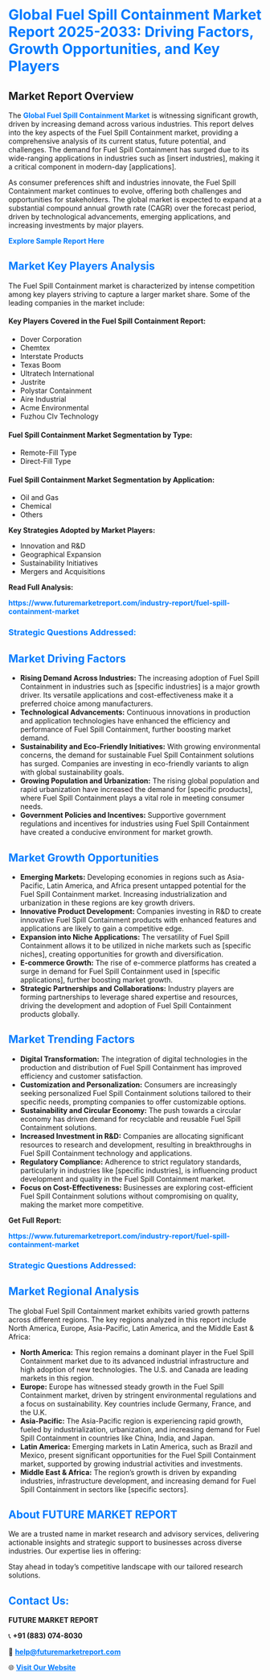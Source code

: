 <h1 style="color: #007BFF;">Global Fuel Spill Containment Market Report 2025-2033: Driving Factors, Growth Opportunities, and Key Players</h1>

<section id="overview">
<h2>Market Report Overview</h2>
<p>The <a href="https://www.futuremarketreport.com/industry-report/fuel-spill-containment-market" style="color: #007BFF; text-decoration: none;"><strong>Global Fuel Spill Containment Market</strong></a> is witnessing significant growth, driven by increasing demand across various industries. This report delves into the key aspects of the Fuel Spill Containment market, providing a comprehensive analysis of its current status, future potential, and challenges. The demand for Fuel Spill Containment has surged due to its wide-ranging applications in industries such as [insert industries], making it a critical component in modern-day [applications].</p>
<p>As consumer preferences shift and industries innovate, the Fuel Spill Containment market continues to evolve, offering both challenges and opportunities for stakeholders. The global market is expected to expand at a substantial compound annual growth rate (CAGR) over the forecast period, driven by technological advancements, emerging applications, and increasing investments by major players.</p>
</section>

<section id="overview">
<p><a href="https://www.futuremarketreport.com/request-sample/reportId=31207" style="color: #007BFF; text-decoration: none;"><strong>Explore Sample Report Here</strong></a></p>
</section>

<section id="key-players">
<h2 style="color: #007BFF;">Market Key Players Analysis</h2>
<p>The Fuel Spill Containment market is characterized by intense competition among key players striving to capture a larger market share. Some of the leading companies in the market include:</p>
<h4>Key Players Covered in the Fuel Spill Containment Report:</h4>
<ul><li>Dover Corporation</li><li>Chemtex</li><li>Interstate Products</li><li>Texas Boom</li><li>Ultratech International</li><li>Justrite</li><li>Polystar Containment</li><li>Aire Industrial</li><li>Acme Environmental</li><li>Fuzhou Clv Technology</li></ul>
<h4>Fuel Spill Containment Market Segmentation by Type:</h4>
<ul><li>Remote-Fill Type</li><li>Direct-Fill Type</li></ul>

<h4>Fuel Spill Containment Market Segmentation by Application:</h4>
<ul><li>Oil and Gas</li><li>Chemical</li><li>Others</li></ul>
<p><strong>Key Strategies Adopted by Market Players:</strong></p>
<ul>
<li>Innovation and R&D</li>
<li>Geographical Expansion</li>
<li>Sustainability Initiatives</li>
<li>Mergers and Acquisitions</li>
</ul>
</section>

<section>
<p><strong>Read Full Analysis: </strong></p><a href="https://www.futuremarketreport.com/industry-report/fuel-spill-containment-market" style="color: #007BFF; text-decoration: none;"><strong>https://www.futuremarketreport.com/industry-report/fuel-spill-containment-market</strong></a>
<h3 style="color: #007BFF;">Strategic Questions Addressed:</h3>
</section>

<section id="driving-factors">
<h2 style="color: #007BFF;">Market Driving Factors</h2>
<ul>
<li><strong>Rising Demand Across Industries:</strong> The increasing adoption of Fuel Spill Containment in industries such as [specific industries] is a major growth driver. Its versatile applications and cost-effectiveness make it a preferred choice among manufacturers.</li>
<li><strong>Technological Advancements:</strong> Continuous innovations in production and application technologies have enhanced the efficiency and performance of Fuel Spill Containment, further boosting market demand.</li>
<li><strong>Sustainability and Eco-Friendly Initiatives:</strong> With growing environmental concerns, the demand for sustainable Fuel Spill Containment solutions has surged. Companies are investing in eco-friendly variants to align with global sustainability goals.</li>
<li><strong>Growing Population and Urbanization:</strong> The rising global population and rapid urbanization have increased the demand for [specific products], where Fuel Spill Containment plays a vital role in meeting consumer needs.</li>
<li><strong>Government Policies and Incentives:</strong> Supportive government regulations and incentives for industries using Fuel Spill Containment have created a conducive environment for market growth.</li>
</ul>
</section>

<section id="growth-opportunities">
<h2 style="color: #007BFF;">Market Growth Opportunities</h2>
<ul>
<li><strong>Emerging Markets:</strong> Developing economies in regions such as Asia-Pacific, Latin America, and Africa present untapped potential for the Fuel Spill Containment market. Increasing industrialization and urbanization in these regions are key growth drivers.</li>
<li><strong>Innovative Product Development:</strong> Companies investing in R&D to create innovative Fuel Spill Containment products with enhanced features and applications are likely to gain a competitive edge.</li>
<li><strong>Expansion into Niche Applications:</strong> The versatility of Fuel Spill Containment allows it to be utilized in niche markets such as [specific niches], creating opportunities for growth and diversification.</li>
<li><strong>E-commerce Growth:</strong> The rise of e-commerce platforms has created a surge in demand for Fuel Spill Containment used in [specific applications], further boosting market growth.</li>
<li><strong>Strategic Partnerships and Collaborations:</strong> Industry players are forming partnerships to leverage shared expertise and resources, driving the development and adoption of Fuel Spill Containment products globally.</li>
</ul>
</section>

<section id="trending-factors">
<h2 style="color: #007BFF;">Market Trending Factors</h2>
<ul>
<li><strong>Digital Transformation:</strong> The integration of digital technologies in the production and distribution of Fuel Spill Containment has improved efficiency and customer satisfaction.</li>
<li><strong>Customization and Personalization:</strong> Consumers are increasingly seeking personalized Fuel Spill Containment solutions tailored to their specific needs, prompting companies to offer customizable options.</li>
<li><strong>Sustainability and Circular Economy:</strong> The push towards a circular economy has driven demand for recyclable and reusable Fuel Spill Containment solutions.</li>
<li><strong>Increased Investment in R&D:</strong> Companies are allocating significant resources to research and development, resulting in breakthroughs in Fuel Spill Containment technology and applications.</li>
<li><strong>Regulatory Compliance:</strong> Adherence to strict regulatory standards, particularly in industries like [specific industries], is influencing product development and quality in the Fuel Spill Containment market.</li>
<li><strong>Focus on Cost-Effectiveness:</strong> Businesses are exploring cost-efficient Fuel Spill Containment solutions without compromising on quality, making the market more competitive.</li>
</ul>
</section>

<section>
<p><strong>Get Full Report: </strong></p><a href="https://www.futuremarketreport.com/industry-report/fuel-spill-containment-market" style="color: #007BFF; text-decoration: none;"><strong>https://www.futuremarketreport.com/industry-report/fuel-spill-containment-market</strong></a>
<h3 style="color: #007BFF;">Strategic Questions Addressed:</h3>
</section>


<section id="regional-analysis">
<h2 style="color: #007BFF;">Market Regional Analysis</h2>
<p>The global Fuel Spill Containment market exhibits varied growth patterns across different regions. The key regions analyzed in this report include North America, Europe, Asia-Pacific, Latin America, and the Middle East & Africa:</p>
<ul>
<li><strong>North America:</strong> This region remains a dominant player in the Fuel Spill Containment market due to its advanced industrial infrastructure and high adoption of new technologies. The U.S. and Canada are leading markets in this region.</li>
<li><strong>Europe:</strong> Europe has witnessed steady growth in the Fuel Spill Containment market, driven by stringent environmental regulations and a focus on sustainability. Key countries include Germany, France, and the U.K.</li>
<li><strong>Asia-Pacific:</strong> The Asia-Pacific region is experiencing rapid growth, fueled by industrialization, urbanization, and increasing demand for Fuel Spill Containment in countries like China, India, and Japan.</li>
<li><strong>Latin America:</strong> Emerging markets in Latin America, such as Brazil and Mexico, present significant opportunities for the Fuel Spill Containment market, supported by growing industrial activities and investments.</li>
<li><strong>Middle East & Africa:</strong> The region’s growth is driven by expanding industries, infrastructure development, and increasing demand for Fuel Spill Containment in sectors like [specific sectors].</li>
</ul>
</section>

<footer>
<h2 style="color: #007BFF;">About FUTURE MARKET REPORT</h2>
<p>We are a trusted name in market research and advisory services, delivering actionable insights and strategic support to businesses across diverse industries. Our expertise lies in offering:</p>

<p>Stay ahead in today’s competitive landscape with our tailored research solutions.</p>

<h2 style="color: #007BFF;">Contact Us:</h2>
<p><strong>FUTURE MARKET REPORT</strong></p>
<p>📞 <strong>+91 (883) 074-8030</strong></p>
<p>📧 <strong><a href="mailto:help@futuremarketreport.com" style="color: #007BFF;">help@futuremarketreport.com</a></strong></p>
<p>🌐 <strong><a href="https://www.futuremarketreport.com/" style="color: #007BFF;">Visit Our Website</a></strong></p>
</footer>